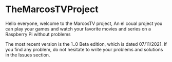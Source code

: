 # TheMarcosTVProject
Hello everyone, welcome to the MarcosTV project, An el coual project you can play your games and watch your favorite movies and series on a Raspberry Pi without problems

The most recent version is the 1..0 Beta edition, which is dated 07/11/2021.
If you find any problem, do not hesitate to write your problems and solutions in the Issues section.
